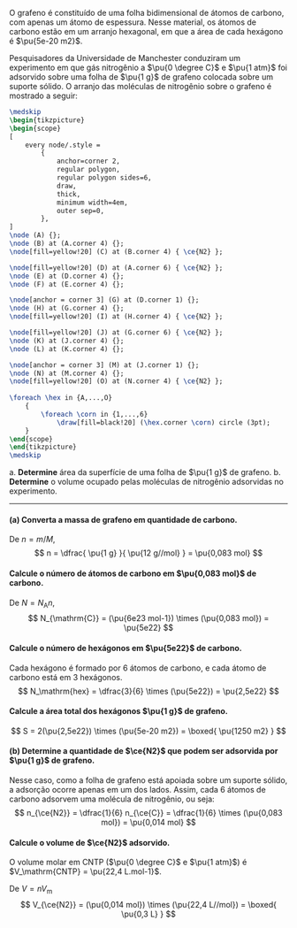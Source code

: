 O grafeno é constituído de uma folha bidimensional de átomos de carbono, com apenas um átomo de espessura. Nesse material, os átomos de carbono estão em um arranjo hexagonal, em que a área de cada hexágono é $\pu{5e-20 m2}$.

Pesquisadores da Universidade de Manchester conduziram um experimento em que gás nitrogênio a $\pu{0 \degree C}$ e $\pu{1 atm}$ foi adsorvido sobre uma folha de $\pu{1 g}$ de grafeno colocada sobre um suporte sólido. O arranjo das moléculas de nitrogênio sobre o grafeno é mostrado a seguir:

```latex
\medskip
\begin{tikzpicture}
\begin{scope}
[
    every node/.style =
        {
            anchor=corner 2,
            regular polygon, 
            regular polygon sides=6,
            draw,
            thick,
            minimum width=4em,
            outer sep=0,
        },
]
\node (A) {};
\node (B) at (A.corner 4) {};
\node[fill=yellow!20] (C) at (B.corner 4) { \ce{N2} };

\node[fill=yellow!20] (D) at (A.corner 6) { \ce{N2} };
\node (E) at (D.corner 4) {};
\node (F) at (E.corner 4) {};

\node[anchor = corner 3] (G) at (D.corner 1) {};
\node (H) at (G.corner 4) {};
\node[fill=yellow!20] (I) at (H.corner 4) { \ce{N2} };

\node[fill=yellow!20] (J) at (G.corner 6) { \ce{N2} };
\node (K) at (J.corner 4) {};
\node (L) at (K.corner 4) {};

\node[anchor = corner 3] (M) at (J.corner 1) {};
\node (N) at (M.corner 4) {};
\node[fill=yellow!20] (O) at (N.corner 4) { \ce{N2} };
    
\foreach \hex in {A,...,O}
    {
        \foreach \corn in {1,...,6}
            \draw[fill=black!20] (\hex.corner \corn) circle (3pt); 
    }
\end{scope}
\end{tikzpicture}
\medskip
```

a. **Determine** área da superfície de uma folha de $\pu{1 g}$ de grafeno.
b. **Determine** o volume ocupado pelas moléculas de nitrogênio adsorvidas no experimento.

---

#### **(a)** Converta a massa de grafeno em quantidade de carbono.

De $n = m/M$,
$$
    n = \dfrac{ \pu{1 g} }{ \pu{12 g//mol} } = \pu{0,083 mol}
$$
#### Calcule o número de átomos de carbono em $\pu{0,083 mol}$ de carbono.

De $N = N_\mathrm{A} n$,
$$
    N_{\mathrm{C}} = (\pu{6e23 mol-1}) \times (\pu{0,083 mol}) = \pu{5e22}
$$

#### Calcule o número de hexágonos em $\pu{5e22}$ de carbono.

Cada hexágono é formado por 6 átomos de carbono, e cada átomo de carbono está em 3 hexágonos.
$$
    N_\mathrm{hex} = \dfrac{3}{6} \times (\pu{5e22}) = \pu{2,5e22}
$$

#### Calcule a área total dos hexágonos $\pu{1 g}$ de grafeno.

$$
    S = 2(\pu{2,5e22}) \times (\pu{5e-20 m2}) 
        = \boxed{ \pu{1250 m2} }
$$

#### **(b)** Determine a quantidade de $\ce{N2}$ que podem ser adsorvida por $\pu{1 g}$ de grafeno.

Nesse caso, como a folha de grafeno está apoiada sobre um suporte sólido, a adsorção ocorre apenas em um dos lados. Assim, cada 6 átomos de carbono adsorvem uma molécula de nitrogênio, ou seja:
$$
    n_{\ce{N2}} = \dfrac{1}{6} n_{\ce{C}} = \dfrac{1}{6} \times (\pu{0,083 mol}) = \pu{0,014 mol}
$$

#### Calcule o volume de $\ce{N2}$ adsorvido.

O volume molar em CNTP ($\pu{0 \degree C}$ e $\pu{1 atm}$) é $V_\mathrm{CNTP} = \pu{22,4 L.mol-1}$. 

De $V = n V_\mathrm{m}$
$$
    V_{\ce{N2}} = (\pu{0,014 mol}) \times (\pu{22,4 L//mol}) = \boxed{ \pu{0,3 L} }
$$

